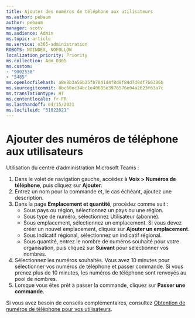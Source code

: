 ```yaml
---
title: Ajouter des numéros de téléphone aux utilisateurs
ms.author: pebaum
author: pebaum
manager: scotv
ms.audience: Admin
ms.topic: article
ms.service: o365-administration
ROBOTS: NOINDEX, NOFOLLOW
localization_priority: Priority
ms.collection: Adm_O365
ms.custom:
- "9002538"
- "5485"
ms.openlocfilehash: a8e8b3a56b25fb7841d4f8d8f84d7d9df766386b
ms.sourcegitcommit: 8bc60ec34bc1e40685e3976576e04a2623f63a7c
ms.translationtype: HT
ms.contentlocale: fr-FR
ms.lasthandoff: 04/15/2021
ms.locfileid: "51822021"
---
```

# <a name="adding-phone-numbers-to-users"></a>Ajouter des numéros de téléphone aux utilisateurs

Utilisation du centre d’administration Microsoft Teams :

1. Dans le volet de navigation gauche, accédez à **Voix > Numéros de téléphone**, puis cliquez sur **Ajouter**.
2. Entrez un nom pour la commande et, le cas échéant, ajoutez une description.
3. Dans la page **Emplacement et quantité**, procédez comme suit :
    - Sous pays ou région, sélectionnez un pays ou une région.
    - Sous type de numéro, sélectionnez Utilisateur (abonné).
    - Sous emplacement, sélectionnez un emplacement. Si vous devez créer un nouvel emplacement, cliquez sur **Ajouter un emplacement**.
    - Sous Indicatif régional, sélectionnez un indicatif régional.
    - Sous quantité, entrez le nombre de numéros souhaité pour votre organisation, puis cliquez sur **Suivant** pour sélectionner vos nombres.
4. Sélectionnez les numéros souhaités. Vous avez 10 minutes pour sélectionner vos numéros de téléphone et passer commande. Si vous prenez plus de 10 minutes, les numéros de téléphone sont renvoyés au pool de nombres.
5. Lorsque vous êtes prêt à passer la commande, cliquez sur **Passer une commande**.

Si vous avez besoin de conseils complémentaires, consultez [Obtention de numéros de téléphone pour vos utilisateurs](https://docs.microsoft.com/microsoftteams/getting-phone-numbers-for-your-users).
